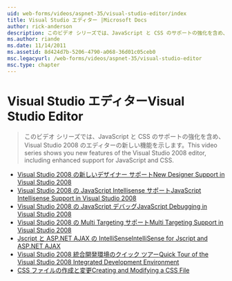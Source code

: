 ```yaml
---
uid: web-forms/videos/aspnet-35/visual-studio-editor/index
title: Visual Studio エディター |Microsoft Docs
author: rick-anderson
description: このビデオ シリーズでは、JavaScript と CSS のサポートの強化を含め、Visual Studio 2008 のエディターの新しい機能を示します。
ms.author: riande
ms.date: 11/14/2011
ms.assetid: 8d424d7b-5206-4790-a068-36d01c05ceb0
msc.legacyurl: /web-forms/videos/aspnet-35/visual-studio-editor
msc.type: chapter
---
```

<a name="visual-studio-editor"></a><span data-ttu-id="92d24-103">Visual Studio エディター</span><span class="sxs-lookup"><span data-stu-id="92d24-103">Visual Studio Editor</span></span>
====================
> <span data-ttu-id="92d24-104">このビデオ シリーズでは、JavaScript と CSS のサポートの強化を含め、Visual Studio 2008 のエディターの新しい機能を示します。</span><span class="sxs-lookup"><span data-stu-id="92d24-104">This video series shows you new features of the Visual Studio 2008 editor, including enhanced support for JavaScript and CSS.</span></span>


- [<span data-ttu-id="92d24-105">Visual Studio 2008 の新しいデザイナー サポート</span><span class="sxs-lookup"><span data-stu-id="92d24-105">New Designer Support in Visual Studio 2008</span></span>](new-designer-support-in-visual-studio-2008.md)
- [<span data-ttu-id="92d24-106">Visual Studio 2008 の JavaScript Intellisense サポート</span><span class="sxs-lookup"><span data-stu-id="92d24-106">JavaScript Intellisense Support in Visual Studio 2008</span></span>](javascript-intellisense-support-in-visual-studio-2008.md)
- [<span data-ttu-id="92d24-107">Visual Studio 2008 の JavaScript デバッグ</span><span class="sxs-lookup"><span data-stu-id="92d24-107">JavaScript Debugging in Visual Studio 2008</span></span>](javascript-debugging-in-visual-studio-2008.md)
- [<span data-ttu-id="92d24-108">Visual Studio 2008 の Multi Targeting サポート</span><span class="sxs-lookup"><span data-stu-id="92d24-108">Multi Targeting Support in Visual Studio 2008</span></span>](multi-targeting-support-in-visual-studio-2008.md)
- [<span data-ttu-id="92d24-109">Jscript と ASP.NET AJAX の IntelliSense</span><span class="sxs-lookup"><span data-stu-id="92d24-109">IntelliSense for Jscript and ASP.NET AJAX</span></span>](intellisense-for-jscript-and-aspnet-ajax.md)
- [<span data-ttu-id="92d24-110">Visual Studio 2008 統合開発環境のクイック ツアー</span><span class="sxs-lookup"><span data-stu-id="92d24-110">Quick Tour of the Visual Studio 2008 Integrated Development Environment</span></span>](quick-tour-of-the-visual-studio-2008-integrated-development-environment.md)
- [<span data-ttu-id="92d24-111">CSS ファイルの作成と変更</span><span class="sxs-lookup"><span data-stu-id="92d24-111">Creating and Modifying a CSS File</span></span>](creating-and-modifying-a-css-file.md)
